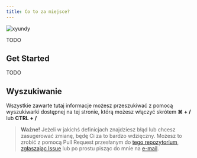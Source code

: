 ```yaml
---
title: Co to za miejsce?
---
```


  
![xyundy](https://assets.xyundy.pl/xyundy/xyundy_mono.png?v1)

TODO

## Get Started
TODO

## Wyszukiwanie

Wszystkie zawarte tutaj informacje możesz przeszukiwać z pomocą wyszukiwarki dostępnej na tej stronie, którą możesz włączyć skrótem **⌘ + /** lub **CTRL + /**

> **Ważne!** Jeżeli w jakichś definicjach znajdziesz błąd lub chcesz zasugerować zmianę, będę Ci za to bardzo wdzięczny. Możesz to zrobić z pomocą Pull Request przesłanym do [tego repozytorium](https://github.com/xyundy/brain), [zgłaszając Issue](https://github.com/xyundy/brain/issues/new) lub po prostu pisząc do mnie na [e-mail](mailto:hello@xyundy.pl).